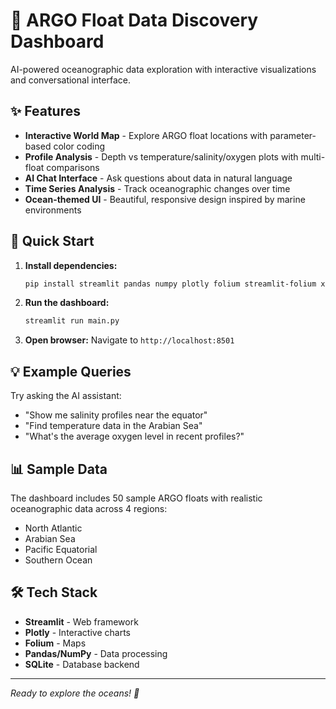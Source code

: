 # 🌊 ARGO Float Data Discovery Dashboard

AI-powered oceanographic data exploration with interactive visualizations and conversational interface.

## ✨ Features

- **Interactive World Map** - Explore ARGO float locations with parameter-based color coding
- **Profile Analysis** - Depth vs temperature/salinity/oxygen plots with multi-float comparisons
- **AI Chat Interface** - Ask questions about data in natural language
- **Time Series Analysis** - Track oceanographic changes over time
- **Ocean-themed UI** - Beautiful, responsive design inspired by marine environments

## 🚀 Quick Start

1. **Install dependencies:**
   ```bash
   pip install streamlit pandas numpy plotly folium streamlit-folium xarray
   ```

2. **Run the dashboard:**
   ```bash
   streamlit run main.py
   ```

3. **Open browser:** Navigate to `http://localhost:8501`

## 💡 Example Queries

Try asking the AI assistant:
- "Show me salinity profiles near the equator"
- "Find temperature data in the Arabian Sea"
- "What's the average oxygen level in recent profiles?"

## 📊 Sample Data

The dashboard includes 50 sample ARGO floats with realistic oceanographic data across 4 regions:
- North Atlantic
- Arabian Sea  
- Pacific Equatorial
- Southern Ocean

## 🛠️ Tech Stack

- **Streamlit** - Web framework
- **Plotly** - Interactive charts
- **Folium** - Maps
- **Pandas/NumPy** - Data processing
- **SQLite** - Database backend

---

*Ready to explore the oceans! 🌊*


